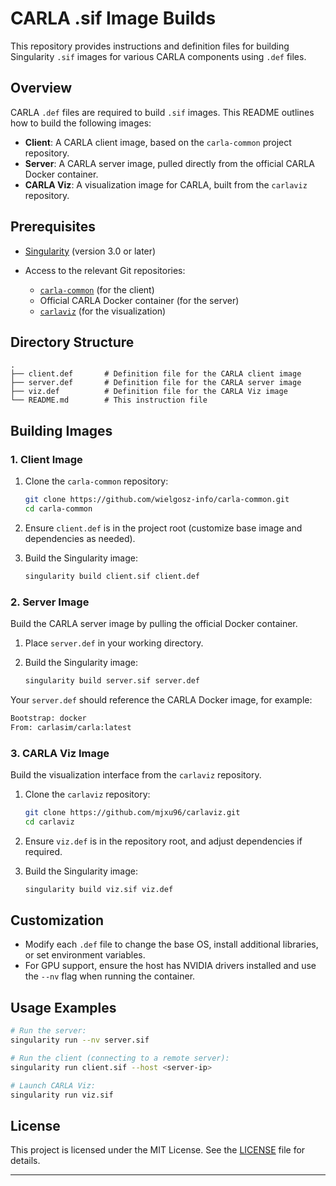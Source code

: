 # CARLA .sif Image Builds

This repository provides instructions and definition files for building Singularity `.sif` images for various CARLA components using `.def` files.

## Overview

CARLA `.def` files are required to build `.sif` images. This README outlines how to build the following images:

* **Client**: A CARLA client image, based on the `carla-common` project repository.
* **Server**: A CARLA server image, pulled directly from the official CARLA Docker container.
* **CARLA Viz**: A visualization image for CARLA, built from the `carlaviz` repository.

## Prerequisites

* [Singularity](https://sylabs.io/docs/) (version 3.0 or later)
* Access to the relevant Git repositories:

  * [`carla-common`](https://github.com/wielgosz-info/carla-common.git) (for the client)
  * Official CARLA Docker container (for the server)
  * [`carlaviz`](https://github.com/mjxu96/carlaviz.git) (for the visualization)

## Directory Structure

```text
.
├── client.def       # Definition file for the CARLA client image
├── server.def       # Definition file for the CARLA server image
├── viz.def          # Definition file for the CARLA Viz image
└── README.md        # This instruction file
```

## Building Images

### 1. Client Image

1. Clone the `carla-common` repository:

   ```bash
   git clone https://github.com/wielgosz-info/carla-common.git
   cd carla-common
   ```
2. Ensure `client.def` is in the project root (customize base image and dependencies as needed).
3. Build the Singularity image:

   ```bash
   singularity build client.sif client.def
   ```

### 2. Server Image

Build the CARLA server image by pulling the official Docker container.

1. Place `server.def` in your working directory.
2. Build the Singularity image:

   ```bash
   singularity build server.sif server.def
   ```

Your `server.def` should reference the CARLA Docker image, for example:

```def
Bootstrap: docker
From: carlasim/carla:latest
```

### 3. CARLA Viz Image

Build the visualization interface from the `carlaviz` repository.

1. Clone the `carlaviz` repository:

   ```bash
   git clone https://github.com/mjxu96/carlaviz.git
   cd carlaviz
   ```
2. Ensure `viz.def` is in the repository root, and adjust dependencies if required.
3. Build the Singularity image:

   ```bash
   singularity build viz.sif viz.def
   ```

## Customization

* Modify each `.def` file to change the base OS, install additional libraries, or set environment variables.
* For GPU support, ensure the host has NVIDIA drivers installed and use the `--nv` flag when running the container.

## Usage Examples

```bash
# Run the server:
singularity run --nv server.sif

# Run the client (connecting to a remote server):
singularity run client.sif --host <server-ip>

# Launch CARLA Viz:
singularity run viz.sif
```

## License

This project is licensed under the MIT License. See the [LICENSE](LICENSE) file for details.

---


